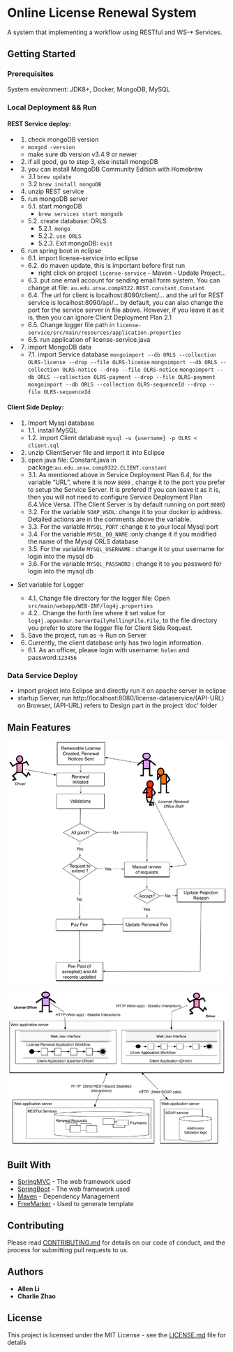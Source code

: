 # Online License Renewal System

A system that implementing a workflow using RESTful and WS-* Services.

## Getting Started

### Prerequisites

System environment: JDK8+, Docker, MongoDB, MySQL

### Local Deployment && Run

#### REST Service deploy:
  * 1. check mongoDB version
    * `mongod -version`
    * make sure db version v3.4.9 or newer
  * 2. if all good, go to step 3, else install mongoDB
  * 3. you can install MongoDB Community Edition with Homebrew
    * 3.1 `brew update`
    * 3.2 `brew install mongoDB`
  * 4. unzip REST service
  * 5. run mongoDB server
    * 5.1. start mongoDB
      * `brew services start mongodb`
    * 5.2. create database: ORLS
      * 5.2.1. `mongo`
      * 5.2.2. `use ORLS`
      * 5.2.3. Exit mongoDB: `exit`
  * 6. run spring boot in eclipse
    * 6.1. import license-service into eclipse
    * 6.2. do maven update, this is important before first run
      * right click on project `license-service` - Maven - Update Project…
    * 6.3. put one email account for sending email form system. You can change at file: `au.edu.unsw.comp9322.REST.constant.Constant`
    * 6.4. The url for client is localhost:8080/client/... and the url for REST service is localhost:8090/api/... by default, you can also change the port for the service server in file above. However, if you leave it as it is, then you can ignore Client Deployment Plan 2.1    
    * 6.5. Change logger file path in `license-service/src/main/resources/application.properties`
    * 6.5. run application of license-service.java
  * 7. import MongoDB data
    * 7.1. import Service database
      `mongoimport --db ORLS --collection OLRS-license --drop --file OLRS-license`
      `mongoimport --db ORLS --collection OLRS-notice --drop --file OLRS-notice`
      `mongoimport --db ORLS --collection OLRS-payment --drop --file OLRS-payment`
      `mongoimport --db ORLS --collection OLRS-sequenceId --drop --file OLRS-sequenceId`

#### Client Side Deploy:
  * 1. Import Mysql database

    * 1.1. install MySQL
    * 1.2. import Client database
      `mysql -u {username} -p OLRS < client.sql`
  * 2. unzip ClientServer file and import it into Eclipse
  * 3. open java file: Constant.java in package:`au.edu.unsw.comp9322.CLIENT.constant`
    * 3.1. As mentioned above in Service Deployment Plan 6.4, for the variable “URL”, where it is now `8090` , change it to the port you prefer to setup the Service Server. It is prefered if you can leave it as it is, then you will not need to configure Service Deployment Plan 6.4.Vice Versa. (The Client Server is by default running on port `8080`)
    * 3.2. For the variable `SOAP_WSDL`: change it to your docker ip address. Detailed actions are in the comments above the variable.
    * 3.3. For the variable `MYSQL_PORT` :change it to your local Mysql port
    * 3.4. For the variable `MYSQL_DB_NAME` :only change it if you modified the name of the Mysql ORLS database
    * 3.5. For the variable `MYSQL_USERNAME` : change it to your username for login into the mysql db
    * 3.6. For the variable `MYSQL_PASSWORD` : change it to you password for login into the mysql db
  * Set variable for Logger
    * 4.1. Change file directory for the logger file: Open `src/main/webapp/WEB-INF/log4j.properties`
    * 4.2.. Change the forth line where it set value for `log4j.appender.ServerDailyRollingFile.File`, to the file directory you prefer to store the logger file for Client Side Request.
  * 5. Save the project, run as -> Run on Server
  * 6. Currently, the client database only has two login information. 
    * 6.1. As an officer, please login with username: `helen` and password:`123456`

### Data Service Deploy
  * import project into Eclipse and directly run it on apache server in eclipse
  * startup Server, run http://localhost:8080/license-dataservice/(API-URL) on Browser, (API-URL) refers to Design part in the project ‘doc’ folder


## Main Features

![](./doc/overview.png)

![](./doc/overview2.png)

## Built With

* [SpringMVC](https://docs.spring.io/spring/docs/current/spring-framework-reference/web.html) - The web framework used
* [SpringBoot](https://spring.io/projects/spring-boot) - The web framework used
* [Maven](https://maven.apache.org/) - Dependency Management
* [FreeMarker](https://rometools.github.io/rome/) - Used to generate template

## Contributing

Please read [CONTRIBUTING.md](https://gist.github.com/PurpleBooth/b24679402957c63ec426) for details on our code of conduct, and the process for submitting pull requests to us. 

## Authors

* **Allen Li**
* **Charlie Zhao**

## License

This project is licensed under the MIT License - see the [LICENSE.md](LICENSE.md) file for details
